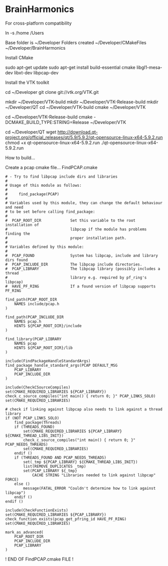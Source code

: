 # BrainHarmonics

For cross-platform compatibility

ln -s /home /Users

Base folder is ~/Developer
Folders created
~/Developer/CMakeFiles
~/Developer/BrainHarmonics

Install CMake

sudo apt-get update
sudo apt-get install build-essential cmake libgl1-mesa-dev libxt-dev libpcap-dev

Install the VTK toolkit

cd ~/Developer
git clone git://vtk.org/VTK.git

mkdir ~/Developer/VTK-build
mkdir ~/Developer/VTK-Release-build
mkdir ~/Developer/QT
cd ~/Developer/VTK-build
cmake ~/Developer/VTK

cd ~/Developer/VTK-Release-build
cmake -DCMAKE_BUILD_TYPE:STRING=Release ~/Developer/VTK

cd ~/Developer/QT
wget http://download.qt-project.org/official_releases/qt/5.9/5.9.2/qt-opensource-linux-x64-5.9.2.run
chmod +x qt-opensource-linux-x64-5.9.2.run
./qt-opensource-linux-x64-5.9.2.run

How to build...

Create a pcap cmake file...  FindPCAP.cmake

```
# - Try to find libpcap include dirs and libraries
#
# Usage of this module as follows:
#
#     find_package(PCAP)
#
# Variables used by this module, they can change the default behaviour and need
# to be set before calling find_package:
#
#  PCAP_ROOT_DIR             Set this variable to the root installation of
#                            libpcap if the module has problems finding the
#                            proper installation path.
#
# Variables defined by this module:
#
#  PCAP_FOUND                System has libpcap, include and library dirs found
#  PCAP_INCLUDE_DIR          The libpcap include directories.
#  PCAP_LIBRARY              The libpcap library (possibly includes a thread
#                            library e.g. required by pf_ring's libpcap)
#  HAVE_PF_RING              If a found version of libpcap supports PF_RING

find_path(PCAP_ROOT_DIR
    NAMES include/pcap.h
)

find_path(PCAP_INCLUDE_DIR
    NAMES pcap.h
    HINTS ${PCAP_ROOT_DIR}/include
)

find_library(PCAP_LIBRARY
    NAMES pcap
    HINTS ${PCAP_ROOT_DIR}/lib
)

include(FindPackageHandleStandardArgs)
find_package_handle_standard_args(PCAP DEFAULT_MSG
    PCAP_LIBRARY
    PCAP_INCLUDE_DIR
)

include(CheckCSourceCompiles)
set(CMAKE_REQUIRED_LIBRARIES ${PCAP_LIBRARY})
check_c_source_compiles("int main() { return 0; }" PCAP_LINKS_SOLO)
set(CMAKE_REQUIRED_LIBRARIES)

# check if linking against libpcap also needs to link against a thread library
if (NOT PCAP_LINKS_SOLO)
    find_package(Threads)
    if (THREADS_FOUND)
        set(CMAKE_REQUIRED_LIBRARIES ${PCAP_LIBRARY} ${CMAKE_THREAD_LIBS_INIT})
        check_c_source_compiles("int main() { return 0; }" PCAP_NEEDS_THREADS)
        set(CMAKE_REQUIRED_LIBRARIES)
    endif ()
    if (THREADS_FOUND AND PCAP_NEEDS_THREADS)
        set(_tmp ${PCAP_LIBRARY} ${CMAKE_THREAD_LIBS_INIT})
        list(REMOVE_DUPLICATES _tmp)
        set(PCAP_LIBRARY ${_tmp}
            CACHE STRING "Libraries needed to link against libpcap" FORCE)
    else ()
        message(FATAL_ERROR "Couldn't determine how to link against libpcap")
    endif ()
endif ()

include(CheckFunctionExists)
set(CMAKE_REQUIRED_LIBRARIES ${PCAP_LIBRARY})
check_function_exists(pcap_get_pfring_id HAVE_PF_RING)
set(CMAKE_REQUIRED_LIBRARIES)

mark_as_advanced(
    PCAP_ROOT_DIR
    PCAP_INCLUDE_DIR
    PCAP_LIBRARY
)

```
! END OF FindPCAP.cmake FILE !

